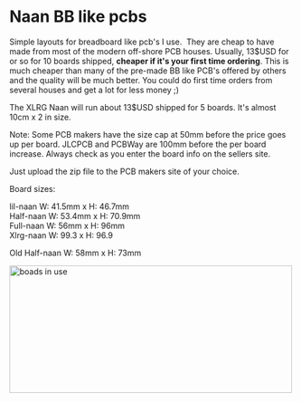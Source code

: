 # Naan BB like pcbs

Simple layouts for breadboard like pcb's I use.  They are cheap to have made from most of the modern off-shore PCB houses. 
Usually, 13$USD for or so for 10 boards shipped, <b>cheaper if it's your first time ordering</b>. This is much cheaper than many of the pre-made BB like PCB's offered by others and the quality will be much better. You could do first time orders from several houses and get a lot for less money ;)

The XLRG Naan will run about 13$USD shipped for 5 boards.  It's almost 10cm x 2 in size. 

Note: Some PCB makers have the size cap at 50mm before the price goes up per board. JLCPCB and PCBWay are 100mm before the per board increase. Always check as you enter the board info on the sellers site.

Just upload the zip file to the PCB makers site of your choice.
<br>

Board sizes:

lil-naan   W: 41.5mm x H: 46.7mm <br>
Half-naan  W: 53.4mm x H: 70.9mm <br>
Full-naan  W: 56mm   x H: 96mm <br>
Xlrg-naan  W: 99.3   x H: 96.9 <br>

Old Half-naan W: 58mm x H: 73mm <br>

<img src="https://github.com/jscottb/pcbs/blob/master/naans-in-use.jpg" alt="boads in use" height="225" width="500">

